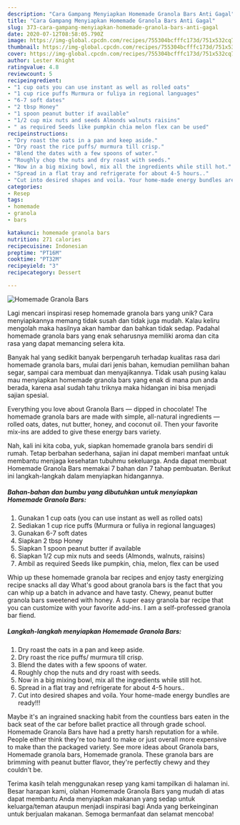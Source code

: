 ```yaml
---
description: "Cara Gampang Menyiapkan Homemade Granola Bars Anti Gagal"
title: "Cara Gampang Menyiapkan Homemade Granola Bars Anti Gagal"
slug: 373-cara-gampang-menyiapkan-homemade-granola-bars-anti-gagal
date: 2020-07-12T08:58:05.790Z
image: https://img-global.cpcdn.com/recipes/755304bcfffc173d/751x532cq70/homemade-granola-bars-recipe-main-photo.jpg
thumbnail: https://img-global.cpcdn.com/recipes/755304bcfffc173d/751x532cq70/homemade-granola-bars-recipe-main-photo.jpg
cover: https://img-global.cpcdn.com/recipes/755304bcfffc173d/751x532cq70/homemade-granola-bars-recipe-main-photo.jpg
author: Lester Knight
ratingvalue: 4.8
reviewcount: 5
recipeingredient:
- "1 cup oats you can use instant as well as rolled oats"
- "1 cup rice puffs Murmura or fuliya in regional languages"
- "6-7 soft dates"
- "2 tbsp Honey"
- "1 spoon peanut butter if available"
- "1/2 cup mix nuts and seeds Almonds walnuts raisins"
- " as required Seeds like pumpkin chia melon flex can be used"
recipeinstructions:
- "Dry roast the oats in a pan and keep aside."
- "Dry roast the rice puffs/ murmura till crisp."
- "Blend the dates with a few spoons of water."
- "Roughly chop the nuts and dry roast with seeds."
- "Now in a big mixing bowl, mix all the ingredients while still hot."
- "Spread in a flat tray and refrigerate for about 4-5 hours.."
- "Cut into desired shapes and voila. Your home-made energy bundles are ready!!!"
categories:
- Resep
tags:
- homemade
- granola
- bars

katakunci: homemade granola bars 
nutrition: 271 calories
recipecuisine: Indonesian
preptime: "PT16M"
cooktime: "PT32M"
recipeyield: "3"
recipecategory: Dessert

---
```



![Homemade Granola Bars](https://img-global.cpcdn.com/recipes/755304bcfffc173d/751x532cq70/homemade-granola-bars-recipe-main-photo.jpg)

Lagi mencari inspirasi resep homemade granola bars yang unik? Cara menyiapkannya memang tidak susah dan tidak juga mudah. Kalau keliru mengolah maka hasilnya akan hambar dan bahkan tidak sedap. Padahal homemade granola bars yang enak seharusnya memiliki aroma dan cita rasa yang dapat memancing selera kita.

Banyak hal yang sedikit banyak berpengaruh terhadap kualitas rasa dari homemade granola bars, mulai dari jenis bahan, kemudian pemilihan bahan segar, sampai cara membuat dan menyajikannya. Tidak usah pusing kalau mau menyiapkan homemade granola bars yang enak di mana pun anda berada, karena asal sudah tahu triknya maka hidangan ini bisa menjadi sajian spesial.

Everything you love about Granola Bars — dipped in chocolate! The homemade granola bars are made with simple, all-natural ingredients — rolled oats, dates, nut butter, honey, and coconut oil. Then your favorite mix-ins are added to give these energy bars variety.


Nah, kali ini kita coba, yuk, siapkan homemade granola bars sendiri di rumah. Tetap berbahan sederhana, sajian ini dapat memberi manfaat untuk membantu menjaga kesehatan tubuhmu sekeluarga. Anda dapat membuat Homemade Granola Bars memakai 7 bahan dan 7 tahap pembuatan. Berikut ini langkah-langkah dalam menyiapkan hidangannya.

<!--inarticleads1-->

##### Bahan-bahan dan bumbu yang dibutuhkan untuk menyiapkan Homemade Granola Bars:

1. Gunakan 1 cup oats (you can use instant as well as rolled oats)
1. Sediakan 1 cup rice puffs (Murmura or fuliya in regional languages)
1. Gunakan 6-7 soft dates
1. Siapkan 2 tbsp Honey
1. Siapkan 1 spoon peanut butter if available
1. Siapkan 1/2 cup mix nuts and seeds (Almonds, walnuts, raisins)
1. Ambil  as required Seeds like pumpkin, chia, melon, flex can be used


Whip up these homemade granola bar recipes and enjoy tasty energizing recipe snacks all day What&#39;s good about granola bars is the fact that you can whip up a batch in advance and have tasty. Chewy, peanut butter granola bars sweetened with honey. A super easy granola bar recipe that you can customize with your favorite add-ins. I am a self-professed granola bar fiend. 

<!--inarticleads2-->

##### Langkah-langkah menyiapkan Homemade Granola Bars:

1. Dry roast the oats in a pan and keep aside.
1. Dry roast the rice puffs/ murmura till crisp.
1. Blend the dates with a few spoons of water.
1. Roughly chop the nuts and dry roast with seeds.
1. Now in a big mixing bowl, mix all the ingredients while still hot.
1. Spread in a flat tray and refrigerate for about 4-5 hours..
1. Cut into desired shapes and voila. Your home-made energy bundles are ready!!!


Maybe it&#39;s an ingrained snacking habit from the countless bars eaten in the back seat of the car before ballet practice all through grade school. Homemade Granola Bars have had a pretty harsh reputation for a while. People either think they&#39;re too hard to make or just overall more expensive to make than the packaged variety. See more ideas about Granola bars, Homemade granola bars, Homemade granola. These granola bars are brimming with peanut butter flavor, they&#39;re perfectly chewy and they couldn&#39;t be. 

Terima kasih telah menggunakan resep yang kami tampilkan di halaman ini. Besar harapan kami, olahan Homemade Granola Bars yang mudah di atas dapat membantu Anda menyiapkan makanan yang sedap untuk keluarga/teman ataupun menjadi inspirasi bagi Anda yang berkeinginan untuk berjualan makanan. Semoga bermanfaat dan selamat mencoba!
